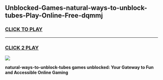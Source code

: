 
## Unblocked-Games-natural-ways-to-unblock-tubes-Play-Online-Free-dqmmj
<h3>
<a href="https://premium76.site?title=natural-ways-to-unblock-tubes&ref=26A">CLICK TO PLAY</a></h3>
<hr>

<h3>
<a href="https://premium76.site?title=natural-ways-to-unblock-tubes&ref=26A">CLICK 2 PLAY</a>
  
</h3>

<a href="https://premium76.site?title=natural-ways-to-unblock-tubes&ref=26A"><img src="https://clearcache.store/games.png"></a>


**natural-ways-to-unblock-tubes games unblocked: Your Gateway to Fun and Accessible Online Gaming**
